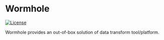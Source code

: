 # Wormhole

[![License](https://img.shields.io/badge/license-Apache%202-4EB1BA.svg)](https://www.apache.org/licenses/LICENSE-2.0.html)

Wormhole provides an out-of-box solution of data transform tool/platform.
